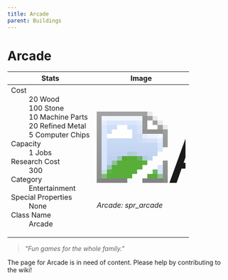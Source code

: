 ```yaml
---
title: Arcade
parent: Buildings
---
```

# Arcade

[//]: # (Pre-generated content)
<table><thead><tr><th>Stats</th><th>Image</th></tr></thead><tbody><tr><td><dl><dt>Cost</dt><dd>20 Wood<br>100 Stone<br>10 Machine Parts<br>20 Refined Metal<br>5 Computer Chips</dd><dt>Capacity</dt><dd>1 Jobs</dd><dt>Research Cost</dt><dd>300</dd><dt>Category</dt><dd>Entertainment</dd><dt>Special Properties</dt><dd>None</dd><dt>Class Name</dt><dd>Arcade</dd></dl></td><td><style>.building-image {width: 200px;height: 200px;overflow: hidden;position: relative;}.building-image img {image-rendering: pixelated;object-fit: none;transform: scale(10);transform-origin: left top;position: absolute;left: 0;top: 0;}</style><div class="building-image"><img style="object-position: -658px -807px;" src="https://tfe2-wiki.github.io/assets/sprites.png" alt="Arcade Back"><img style="object-position: -636px -807px;" src="https://tfe2-wiki.github.io/assets/sprites.png" alt="Arcade"></div><i>Arcade: spr_arcade</i></td></tr></tbody></table><blockquote><i>"Fun games for the whole family."</i></blockquote>

The page for Arcade is in need of content. Please help by contributing to the wiki!
